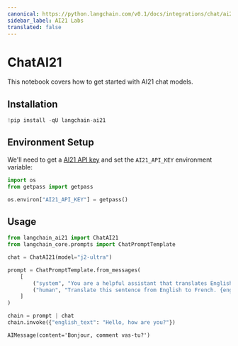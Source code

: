 ```yaml
---
canonical: https://python.langchain.com/v0.1/docs/integrations/chat/ai21
sidebar_label: AI21 Labs
translated: false
---
```


# ChatAI21

This notebook covers how to get started with AI21 chat models.

## Installation

```python
!pip install -qU langchain-ai21
```

## Environment Setup

We'll need to get a [AI21 API key](https://docs.ai21.com/) and set the `AI21_API_KEY` environment variable:

```python
import os
from getpass import getpass

os.environ["AI21_API_KEY"] = getpass()
```

## Usage

```python
from langchain_ai21 import ChatAI21
from langchain_core.prompts import ChatPromptTemplate

chat = ChatAI21(model="j2-ultra")

prompt = ChatPromptTemplate.from_messages(
    [
        ("system", "You are a helpful assistant that translates English to French."),
        ("human", "Translate this sentence from English to French. {english_text}."),
    ]
)

chain = prompt | chat
chain.invoke({"english_text": "Hello, how are you?"})
```

```output
AIMessage(content='Bonjour, comment vas-tu?')
```